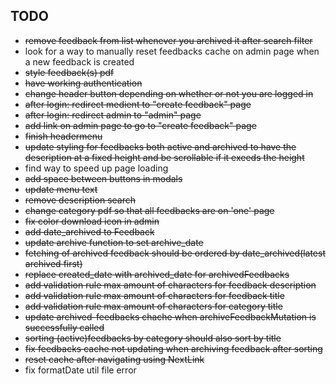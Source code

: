 ## TODO

- ~~remove feedback from list whenever you archived it after search filter~~
- look for a way to manually reset feedbacks cache on admin page when a new feedback is created
- ~~style feedback(s) pdf~~
- ~~have working authentication~~
- ~~change header button depending on whether or not you are logged in~~
- ~~after login: redirect medient to "create feedback" page~~
- ~~after login: redirect admin to "admin" page~~
- ~~add link on admin page to go to "create feedback" page~~
- ~~finish headermenu~~
- ~~update styling for feedbacks both active and archived to have the description at a fixed height and be scrollable if it exeeds the height~~
- find way to speed up page loading
- ~~add space between buttons in modals~~
- ~~update menu text~~
- ~~remove description search~~
- ~~change category pdf so that all feedbacks are on 'one' page~~
- ~~fix color download icon in admin~~
- ~~add date_archived to Feedback~~
- ~~update archive function to set archive_date~~
- ~~fetching of archived feedback should be ordered by date_archived(latest archived first)~~
- ~~replace created_date with archived_date for archivedFeedbacks~~
- ~~add validation rule max amount of characters for feedback description~~
- ~~add validation rule max amount of characters for feedback title~~
- ~~add validation rule max amount of characters for category title~~
- ~~update archived-feedbacks chache when archiveFeedbackMutation is successfully called~~
- ~~sorting (active)feedbacks by category should also sort by title~~
- ~~fix feedbacks cache not updating when archiving feedback after sorting~~
- ~~reset cache after navigating using NextLink~~
- fix formatDate util file error
